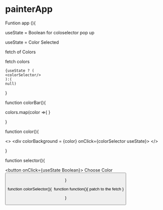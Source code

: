 # painterApp

Funtion app (){

useState = Boolean for coloselector pop up

useState = Color Selected

fetch of Colors

fetch colors

  </colorBar>

    {useState ? (
    <colorSelector/>
    ):(
    null)
  
  <canvas/>
}

function colorBar(){
  
  colors.map(color =>{
    <color/>
  }
  <selector/>

}

function color(){

  <>
    <div colorBackground = {color} onClick={colorSelector useState}>
  </>

}

function selector(){
  
  <button onClick={useState Boolean}> Choose Color <button>

}

function colorSelector(){
  <Img onClick={function}>
  function function(){
  patch to the fetch
  }

}

